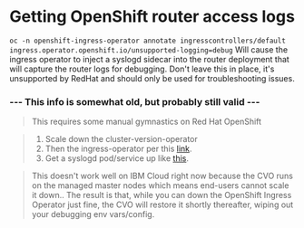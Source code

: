 # Getting OpenShift router access logs

`oc -n openshift-ingress-operator annotate ingresscontrollers/default ingress.operator.openshift.io/unsupported-logging=debug`
Will cause the ingress operator to inject a syslogd sidecar into the router deployment that will capture the router logs for debugging. Don't leave this in place, it's unsupported by RedHat and should only be used for troubleshooting issues. 


### --- This info is somewhat old, but probably still valid ---

>This requires some manual gymnastics on Red Hat OpenShift

>1. Scale down the cluster-version-operator
>2. Then the ingress-operator per this [link](https://bugzilla.redhat.com/show_bug.cgi?id=1776392#c6).
>3. Get a syslogd pod/service up like [this](https://www.me2digital.com/blog/2017/09/syslog-receiver/).


> This doesn't work well on IBM Cloud right now because the CVO runs on the managed master nodes which means end-users cannot scale it down.. The result is that, while you can down the OpenShift Ingress Operator just fine, the CVO will restore it shortly thereafter, wiping out your debugging env vars/config.


